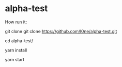# alpha-test

How run it:

git clone git clone https://github.com/l0ne/alpha-test.git

cd alpha-test/

yarn install

yarn start

